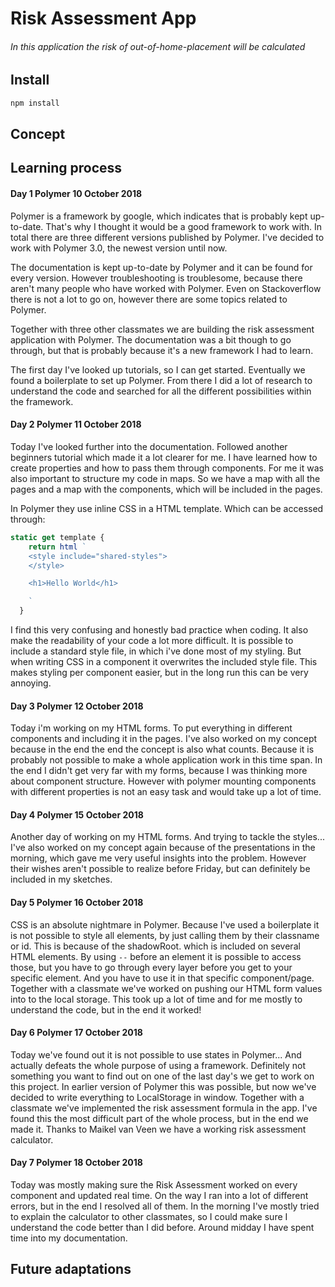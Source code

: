 # Risk Assessment App
###### In this application the risk of out-of-home-placement will be calculated



## Install
```bash
npm install
```



## Concept



## Learning process

#### Day 1 Polymer 10 October 2018
Polymer is a framework by google, which indicates that is probably kept up-to-date. That's why I thought it would be a good framework to work with. In total there are three different versions published by Polymer. I've decided to work with Polymer 3.0, the newest version until now.

The documentation is kept up-to-date by Polymer and it can be found for every version. However troubleshooting is troublesome, because there aren't many people who have worked with Polymer. Even on Stackoverflow there is not a lot to go on, however there are some topics related to Polymer.

Together with three other classmates we are building the risk assessment application with Polymer. The documentation was a bit though to go through, but that is probably because it's a new framework I had to learn.

The first day I've looked up tutorials, so I can get started. Eventually we found a boilerplate to set up Polymer. From there I did a lot of research to understand the code and searched for all the different possibilities within the framework.

#### Day 2 Polymer 11 October 2018
Today I've looked further into the documentation. Followed another beginners tutorial which made it a lot clearer for me. I have learned how to create properties and how to pass them through components. For me it was also important to structure my code in maps. So we have a map with all the pages and a map with the components, which will be included in the pages.

In Polymer they use inline CSS in a HTML template. Which can be accessed through:

```js
static get template {
    return html `
    <style include="shared-styles">
    </style>

    <h1>Hello World</h1>

    `
  }
```
I find this very confusing and honestly bad practice when coding. It also make the readability of your code a lot more difficult. It is possible to include a standard style file, in which i've done most of my styling. But when writing CSS in a component it overwrites the included style file. This makes styling per component easier, but in the long run this can be very annoying.

#### Day 3 Polymer 12 October 2018
Today i'm working on my HTML forms. To put everything in different components and including it in the pages. I've also worked on my concept because in the end the end the concept is also what counts. Because it is probably not possible to make a whole application work in this time span. In the end I didn't get very far with my forms, because I was thinking more about component structure. However with polymer mounting components with different properties is not an easy task and would take up a lot of time.

#### Day 4 Polymer 15 October 2018
Another day of working on my HTML forms. And trying to tackle the styles...
I've also worked on my concept again because of the presentations in the morning, which gave me very useful insights into the problem. However their wishes aren't possible to realize before Friday, but can definitely be included in my sketches.

#### Day 5 Polymer 16 October 2018
CSS is an absolute nightmare in Polymer. Because I've used a boilerplate it is not possible to style all elements, by just calling them by their classname or id. This is because of the shadowRoot. which is included on several HTML elements. By using `--` before an element it is possible to access those, but you have to go through every layer before you get to your specific element. And you have to use it in that specific component/page. Together with a classmate we've worked on pushing our HTML form values into to the local storage. This took up a lot of time and for me mostly to understand the code, but in the end it worked!

#### Day 6 Polymer 17 October 2018
Today we've found out it is not possible to use states in Polymer... And actually defeats the whole purpose of using a framework. Definitely not something you want to find out on one of the last day's we get to work on this project. In earlier version of Polymer this was possible, but now we've decided to write everything to LocalStorage in window. Together with a classmate we've implemented the risk assessment formula in the app. I've found this the most difficult part of the whole process, but in the end we made it. Thanks to Maikel van Veen we have a working risk assessment calculator.

#### Day 7 Polymer 18 October 2018
Today was mostly making sure the Risk Assessment worked on every component and updated real time. On the way I ran into a lot of different errors, but in the end I resolved all of them. In the morning I've mostly tried to explain the calculator to other classmates, so I could make sure I understand the code better than I did before. Around midday I have spent time into my documentation. 


## Future adaptations

